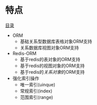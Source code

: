 特点
===

[目录](index.md)

- ORM
	- 基础关系型数据库表格对象ORM支持
	- 关系数据库视图对象ORM支持
- Redis-ORM
	- 基于redis的表对象的ORM支持 
	- 基于redis的视图对象的ORM支持
	- 基于redis的*关系对象*的ORM支持 
- 强化索引操作
	- 唯一索引(uinque)
	- 常规索引(index)
	- 范围索引(range)
